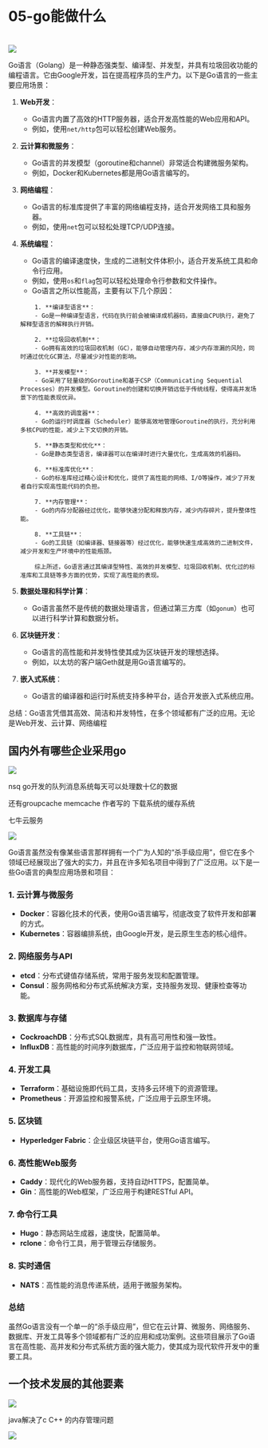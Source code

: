 # 05-go能做什么

# 

![](assets/001/01/01/05-1739517944740.png)


Go语言（Golang）是一种静态强类型、编译型、并发型，并具有垃圾回收功能的编程语言。它由Google开发，旨在提高程序员的生产力。以下是Go语言的一些主要应用场景：

1. **Web开发**：
   - Go语言内置了高效的HTTP服务器，适合开发高性能的Web应用和API。
   - 例如，使用`net/http`包可以轻松创建Web服务。

2. **云计算和微服务**：
   - Go语言的并发模型（goroutine和channel）非常适合构建微服务架构。
   - 例如，Docker和Kubernetes都是用Go语言编写的。

3. **网络编程**：
   - Go语言的标准库提供了丰富的网络编程支持，适合开发网络工具和服务器。
   - 例如，使用`net`包可以轻松处理TCP/UDP连接。

4. **系统编程**：
   - Go语言的编译速度快，生成的二进制文件体积小，适合开发系统工具和命令行应用。
   - 例如，使用`os`和`flag`包可以轻松处理命令行参数和文件操作。
   - Go语言之所以性能高，主要有以下几个原因：
    ```
        1. **编译型语言**：
        - Go是一种编译型语言，代码在执行前会被编译成机器码，直接由CPU执行，避免了解释型语言的解释执行开销。

        2. **垃圾回收机制**：
        - Go拥有高效的垃圾回收机制（GC），能够自动管理内存，减少内存泄漏的风险，同时通过优化GC算法，尽量减少对性能的影响。

        3. **并发模型**：
        - Go采用了轻量级的Goroutine和基于CSP（Communicating Sequential Processes）的并发模型。Goroutine的创建和切换开销远低于传统线程，使得高并发场景下的性能表现优异。

        4. **高效的调度器**：
        - Go的运行时调度器（Scheduler）能够高效地管理Goroutine的执行，充分利用多核CPU的性能，减少上下文切换的开销。

        5. **静态类型和优化**：
        - Go是静态类型语言，编译器可以在编译时进行大量优化，生成高效的机器码。

        6. **标准库优化**：
        - Go的标准库经过精心设计和优化，提供了高性能的网络、I/O等操作，减少了开发者自行实现高性能代码的负担。

        7. **内存管理**：
        - Go的内存分配器经过优化，能够快速分配和释放内存，减少内存碎片，提升整体性能。

        8. **工具链**：
        - Go的工具链（如编译器、链接器等）经过优化，能够快速生成高效的二进制文件，减少开发和生产环境中的性能瓶颈。

        综上所述，Go语言通过其编译型特性、高效的并发模型、垃圾回收机制、优化过的标准库和工具链等多方面的优势，实现了高性能的表现。

    ```
5. **数据处理和科学计算**：
   - Go语言虽然不是传统的数据处理语言，但通过第三方库（如`gonum`）也可以进行科学计算和数据分析。

6. **区块链开发**：
   - Go语言的高性能和并发特性使其成为区块链开发的理想选择。
   - 例如，以太坊的客户端Geth就是用Go语言编写的。

7. **嵌入式系统**：
   - Go语言的编译器和运行时系统支持多种平台，适合开发嵌入式系统应用。

总结：Go语言凭借其高效、简洁和并发特性，在多个领域都有广泛的应用。无论是Web开发、云计算、网络编程

## 国内外有哪些企业采用go

![](assets/001/01/01/05-1739518452708.png)

nsq go开发的队列消息系统每天可以处理数十亿的数据

还有groupcache memcache 作者写的 下载系统的缓存系统


七牛云服务


![](assets/001/01/01/05-1739522243455.png)


Go语言虽然没有像某些语言那样拥有一个广为人知的“杀手级应用”，但它在多个领域已经展现出了强大的实力，并且在许多知名项目中得到了广泛应用。以下是一些Go语言的典型应用场景和项目：

### 1. **云计算与微服务**
   - **Docker**：容器化技术的代表，使用Go语言编写，彻底改变了软件开发和部署的方式。
   - **Kubernetes**：容器编排系统，由Google开发，是云原生生态的核心组件。

### 2. **网络服务与API**
   - **etcd**：分布式键值存储系统，常用于服务发现和配置管理。
   - **Consul**：服务网格和分布式系统解决方案，支持服务发现、健康检查等功能。

### 3. **数据库与存储**
   - **CockroachDB**：分布式SQL数据库，具有高可用性和强一致性。
   - **InfluxDB**：高性能的时间序列数据库，广泛应用于监控和物联网领域。

### 4. **开发工具**
   - **Terraform**：基础设施即代码工具，支持多云环境下的资源管理。
   - **Prometheus**：开源监控和报警系统，广泛应用于云原生环境。

### 5. **区块链**
   - **Hyperledger Fabric**：企业级区块链平台，使用Go语言编写。

### 6. **高性能Web服务**
   - **Caddy**：现代化的Web服务器，支持自动HTTPS，配置简单。
   - **Gin**：高性能的Web框架，广泛应用于构建RESTful API。

### 7. **命令行工具**
   - **Hugo**：静态网站生成器，速度快，配置简单。
   - **rclone**：命令行工具，用于管理云存储服务。

### 8. **实时通信**
   - **NATS**：高性能的消息传递系统，适用于微服务架构。

### 总结
虽然Go语言没有一个单一的“杀手级应用”，但它在云计算、微服务、网络服务、数据库、开发工具等多个领域都有广泛的应用和成功案例。这些项目展示了Go语言在高性能、高并发和分布式系统方面的强大能力，使其成为现代软件开发中的重要工具。


## 一个技术发展的其他要素

![](assets/001/01/01/05-1739522397999.png)



java解决了c C++ 的内存管理问题


![](assets/001/01/01/05-1739522597424.png)